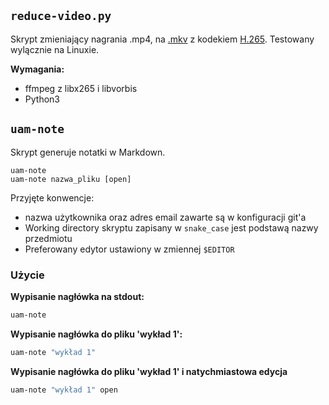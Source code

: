 ## `reduce-video.py`

Skrypt zmieniający nagrania .mp4, na [.mkv](https://en.wikipedia.org/wiki/Matroska) z kodekiem [H.265](https://en.wikipedia.org/wiki/High_Efficiency_Video_Coding). Testowany wylącznie na Linuxie.

__Wymagania:__
* ffmpeg z libx265 i libvorbis
* Python3

## `uam-note`

Skrypt generuje notatki w Markdown.

```
uam-note
uam-note nazwa_pliku [open]
```

Przyjęte konwencje:

* nazwa użytkownika oraz adres email zawarte są w konfiguracji git'a
* Working directory skryptu zapisany w `snake_case` jest podstawą nazwy przedmiotu
* Preferowany edytor ustawiony w zmiennej `$EDITOR`

### Użycie

__Wypisanie nagłówka na stdout:__
```sh
uam-note
```

__Wypisanie nagłówka do pliku 'wykład 1':__
```sh
uam-note "wykład 1"
```

__Wypisanie nagłówka do pliku 'wykład 1' i natychmiastowa edycja__
```sh
uam-note "wykład 1" open
```

